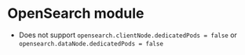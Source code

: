 # OpenSearch module

- Does not support `opensearch.clientNode.dedicatedPods = false` or `opensearch.dataNode.dedicatedPods = false`

